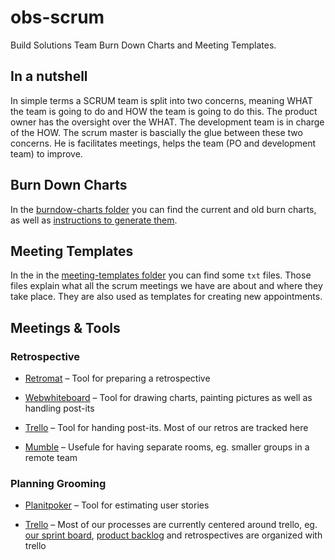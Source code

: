# obs-scrum

Build Solutions Team Burn Down Charts and Meeting Templates.

## In a nutshell

In simple terms a SCRUM team is split into two concerns, meaning WHAT the team is going to do and
HOW the team is going to do this. The product owner has the oversight over the WHAT. The development
team is in charge of the HOW. The scrum master is bascially the glue between these two concerns. He
is facilitates meetings, helps the team (PO and development team) to improve.

## Burn Down Charts

In the [burndow-charts folder](https://github.com/openSUSE/obs-scrum/tree/master/burndow-charts) you can find the current and old burn charts, as well as [instructions to generate them](https://github.com/openSUSE/obs-scrum/tree/master/burndow-charts).

## Meeting Templates

In the in the [meeting-templates folder](https://github.com/openSUSE/obs-scrum/tree/master/meeting-templates) you can find some `txt` files. Those files explain what all the scrum meetings we have are about and where they take place.
They are also used as templates for creating new appointments.

## Meetings & Tools

### Retrospective

* [Retromat](https://plans-for-retrospectives.com/)
  – Tool for preparing a retrospective

* [Webwhiteboard](https://webwhiteboard.com/)
  – Tool for drawing charts, painting pictures as well as handling post-its

* [Trello](https://trello.com/)
  – Tool for handing post-its. Most of our retros are tracked here

* [Mumble](https://wiki.mumble.info/wiki/Main_Page)
  – Usefule for having separate rooms, eg. smaller groups in a remote team


### Planning Grooming

* [Planitpoker](http://www.planitpoker.com/)
  – Tool for estimating user stories

* [Trello](https://trello.com/)
  – Most of our processes are currently centered around trello, eg. [our sprint board](https://trello.com/b/Fs7boVwI/bs-sprint), [product backlog](https://trello.com/b/kCXtUSYN/obs-frontend-backlog) and retrospectives are organized with trello


